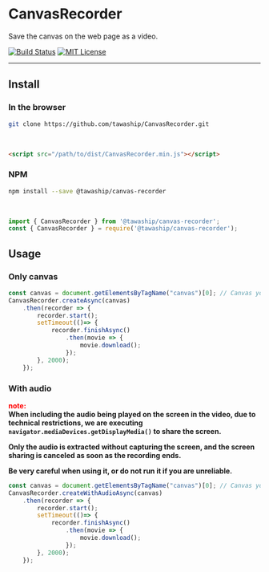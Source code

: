 # CanvasRecorder

Save the canvas on the web page as a video.

[![Build Status](https://travis-ci.org/tawaship/CanvasRecorder.svg?branch=master)](https://travis-ci.org/tawaship/CanvasRecorder)
[![MIT License](http://img.shields.io/badge/license-MIT-blue.svg?style=flat)](LICENSE)

---



## Install

### In the browser

```sh
git clone https://github.com/tawaship/CanvasRecorder.git
```

<br />

```html
<script src="/path/to/dist/CanvasRecorder.min.js"></script>
```

### NPM

```sh
npm install --save @tawaship/canvas-recorder
```

<br />

```javascript
import { CanvasRecorder } from '@tawaship/canvas-recorder';
const { CanvasRecorder } = require('@tawaship/canvas-recorder');
```

## Usage

### Only canvas

```javascript
const canvas = document.getElementsByTagName("canvas")[0]; // Canvas you want to record.
CanvasRecorder.createAsync(canvas)
	.then(recorder => {
		recorder.start();
		setTimeout(()=> {
			recorder.finishAsync()
				.then(movie => {
					movie.download();
				});
		}, 2000);
	});
```

### With audio

**<span style="color: red;">note:</span>**  
**When including the audio being played on the screen in the video, due to technical restrictions, we are executing `navigator.mediaDevices.getDisplayMedia()` to share the screen.**

**Only the audio is extracted without capturing the screen, and the screen sharing is canceled as soon as the recording ends.**

**Be very careful when using it, or do not run it if you are unreliable.**

```javascript
const canvas = document.getElementsByTagName("canvas")[0]; // Canvas you want to record.
CanvasRecorder.createWithAudioAsync(canvas)
	.then(recorder => {
		recorder.start();
		setTimeout(()=> {
			recorder.finishAsync()
				.then(movie => {
					movie.download();
				});
		}, 2000);
	});
```